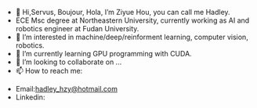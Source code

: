 - 👋 Hi,Servus, Boujour, Hola, I’m Ziyue Hou, you can call me Hadley.
- ECE Msc degree at Northeastern University, currently working as AI and robotics engineer at Fudan University.
- 👀 I’m interested in machine/deep/reinforment learning, computer vision, robotics.
- 🌱 I’m currently learning GPU programming with CUDA.
- 💞️ I’m looking to collaborate on ...
- 📫 How to reach me: 
* Email:hadley_hzy@hotmail.com
* Linkedin:
<!---
hadleyhzy34/hadleyhzy34 is a ✨ special ✨ repository because its `README.md` (this file) appears on your GitHub profile.
You can click the Preview link to take a look at your changes.
--->
